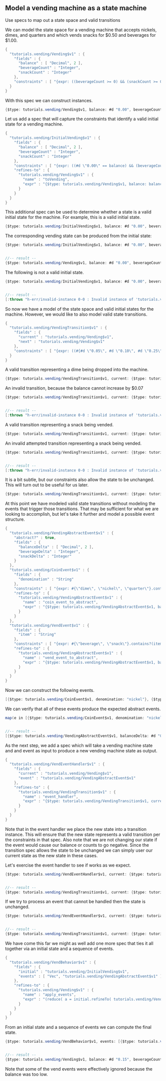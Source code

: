 <!---
  This markdown file was generated. Do not edit.
  -->

## Model a vending machine as a state machine

Use specs to map out a state space and valid transitions

We can model the state space for a vending machine that accepts nickels, dimes, and quarters and which vends  snacks for $0.50 and beverages for $1.00.

```java
{
  "tutorials.vending/Vending$v1" : {
    "fields" : {
      "balance" : [ "Decimal", 2 ],
      "beverageCount" : "Integer",
      "snackCount" : "Integer"
    },
    "constraints" : [ "{expr: ((beverageCount >= 0) && (snackCount >= 0)), name: \"counts_not_negative\"}", "{expr: ((beverageCount <= 20) && (snackCount <= 20)), name: \"counts_below_capacity\"}", "{expr: (balance >= #d \"0.00\"), name: \"balance_not_negative\"}" ]
  }
}
```

With this spec we can construct instances.

```java
{$type: tutorials.vending/Vending$v1, balance: #d "0.00", beverageCount: 10, snackCount: 15}
```

Let us add a spec that will capture the constraints that identify a valid initial state for a vending machine.

```java
{
  "tutorials.vending/InitialVending$v1" : {
    "fields" : {
      "balance" : [ "Decimal", 2 ],
      "beverageCount" : "Integer",
      "snackCount" : "Integer"
    },
    "constraints" : [ "{expr: ((#d \"0.00\" == balance) && (beverageCount > 0) && (snackCount > 0)), name: \"initial_state\"}" ],
    "refines-to" : {
      "tutorials.vending/Vending$v1" : {
        "name" : "toVending",
        "expr" : "{$type: tutorials.vending/Vending$v1, balance: balance, beverageCount: beverageCount, snackCount: snackCount}"
      }
    }
  }
}
```

This additional spec can be used to determine whether a state is a valid initial state for the machine. For example, this is a valid initial state.

```java
{$type: tutorials.vending/InitialVending$v1, balance: #d "0.00", beverageCount: 10, snackCount: 15}
```

The corresponding vending state can be produced from the initial state:

```java
{$type: tutorials.vending/InitialVending$v1, balance: #d "0.00", beverageCount: 10, snackCount: 15}.refineTo( tutorials.vending/Vending$v1 )


//-- result --
{$type: tutorials.vending/Vending$v1, balance: #d "0.00", beverageCount: 10, snackCount: 15}
```

The following is not a valid initial state.

```java
{$type: tutorials.vending/InitialVending$v1, balance: #d "0.00", beverageCount: 0, snackCount: 15}


//-- result --
[:throws "h-err/invalid-instance 0-0 : Invalid instance of 'tutorials.vending/InitialVending$v1', violates constraints \"tutorials.vending/InitialVending$v1/initial_state\""]
```

So now we have a model of the state space and valid initial states for the machine. However, we would like to also model valid state transitions.

```java
{
  "tutorials.vending/VendingTransition$v1" : {
    "fields" : {
      "current" : "tutorials.vending/Vending$v1",
      "next" : "tutorials.vending/Vending$v1"
    },
    "constraints" : [ "{expr: ((#{#d \"0.05\", #d \"0.10\", #d \"0.25\"}.contains?((next.balance - current.balance)) && (next.beverageCount == current.beverageCount) && (next.snackCount == current.snackCount)) || ((#d \"0.50\" == (current.balance - next.balance)) && (next.beverageCount == current.beverageCount) && (next.snackCount == (current.snackCount - 1))) || ((#d \"1.00\" == (current.balance - next.balance)) && (next.beverageCount == (current.beverageCount - 1)) && (next.snackCount == current.snackCount)) || (current == next)), name: \"state_transitions\"}" ]
  }
}
```

A valid transition representing a dime being dropped into the machine.

```java
{$type: tutorials.vending/VendingTransition$v1, current: {$type: tutorials.vending/Vending$v1, balance: #d "0.00", beverageCount: 10, snackCount: 15}, next: {$type: tutorials.vending/Vending$v1, balance: #d "0.10", beverageCount: 10, snackCount: 15}}
```

An invalid transition, because the balance cannot increase by $0.07

```java
{$type: tutorials.vending/VendingTransition$v1, current: {$type: tutorials.vending/Vending$v1, balance: #d "0.00", beverageCount: 10, snackCount: 15}, next: {$type: tutorials.vending/Vending$v1, balance: #d "0.07", beverageCount: 10, snackCount: 15}}


//-- result --
[:throws "h-err/invalid-instance 0-0 : Invalid instance of 'tutorials.vending/VendingTransition$v1', violates constraints \"tutorials.vending/VendingTransition$v1/state_transitions\""]
```

A valid transition representing a snack being vended.

```java
{$type: tutorials.vending/VendingTransition$v1, current: {$type: tutorials.vending/Vending$v1, balance: #d "0.75", beverageCount: 10, snackCount: 15}, next: {$type: tutorials.vending/Vending$v1, balance: #d "0.25", beverageCount: 10, snackCount: 14}}
```

An invalid attempted transition representing a snack being vended.

```java
{$type: tutorials.vending/VendingTransition$v1, current: {$type: tutorials.vending/Vending$v1, balance: #d "0.75", beverageCount: 10, snackCount: 15}, next: {$type: tutorials.vending/Vending$v1, balance: #d "0.25", beverageCount: 9, snackCount: 14}}


//-- result --
[:throws "h-err/invalid-instance 0-0 : Invalid instance of 'tutorials.vending/VendingTransition$v1', violates constraints \"tutorials.vending/VendingTransition$v1/state_transitions\""]
```

It is a bit subtle, but our constraints also allow the state to be unchanged. This will turn out to be useful for us later.

```java
{$type: tutorials.vending/VendingTransition$v1, current: {$type: tutorials.vending/Vending$v1, balance: #d "0.00", beverageCount: 10, snackCount: 15}, next: {$type: tutorials.vending/Vending$v1, balance: #d "0.00", beverageCount: 10, snackCount: 15}}
```

At this point we have modeled valid state transitions without modeling the events that trigger those transitions. That may be sufficient for what we are looking to accomplish, but let's take it further and model a possible event structure.

```java
{
  "tutorials.vending/VendingAbstractEvent$v1" : {
    "abstract?" : true,
    "fields" : {
      "balanceDelta" : [ "Decimal", 2 ],
      "beverageDelta" : "Integer",
      "snackDelta" : "Integer"
    }
  },
  "tutorials.vending/CoinEvent$v1" : {
    "fields" : {
      "denomination" : "String"
    },
    "constraints" : [ "{expr: #{\"dime\", \"nickel\", \"quarter\"}.contains?(denomination), name: \"valid_coin\"}" ],
    "refines-to" : {
      "tutorials.vending/VendingAbstractEvent$v1" : {
        "name" : "coin_event_to_abstract",
        "expr" : "{$type: tutorials.vending/VendingAbstractEvent$v1, balanceDelta: (if((\"nickel\" == denomination)) {#d \"0.05\"} else {(if((\"dime\" == denomination)) {#d \"0.10\"} else {#d \"0.25\"})}), beverageDelta: 0, snackDelta: 0}"
      }
    }
  },
  "tutorials.vending/VendEvent$v1" : {
    "fields" : {
      "item" : "String"
    },
    "constraints" : [ "{expr: #{\"beverage\", \"snack\"}.contains?(item), name: \"valid_item\"}" ],
    "refines-to" : {
      "tutorials.vending/VendingAbstractEvent$v1" : {
        "name" : "vend_event_to_abstract",
        "expr" : "{$type: tutorials.vending/VendingAbstractEvent$v1, balanceDelta: (if((\"snack\" == item)) {#d \"-0.50\"} else {#d \"-1.00\"}), beverageDelta: (if((\"snack\" == item)) {0} else {-1}), snackDelta: (if((\"snack\" == item)) {-1} else {0})}"
      }
    }
  }
}
```

Now we can construct the following events.

```java
[{$type: tutorials.vending/CoinEvent$v1, denomination: "nickel"}, {$type: tutorials.vending/CoinEvent$v1, denomination: "dime"}, {$type: tutorials.vending/CoinEvent$v1, denomination: "quarter"}, {$type: tutorials.vending/VendEvent$v1, item: "snack"}, {$type: tutorials.vending/VendEvent$v1, item: "beverage"}]
```

We can verify that all of these events produce the expected abstract events.

```java
map(e in [{$type: tutorials.vending/CoinEvent$v1, denomination: "nickel"}, {$type: tutorials.vending/CoinEvent$v1, denomination: "dime"}, {$type: tutorials.vending/CoinEvent$v1, denomination: "quarter"}, {$type: tutorials.vending/VendEvent$v1, item: "snack"}, {$type: tutorials.vending/VendEvent$v1, item: "beverage"}])e.refineTo( tutorials.vending/VendingAbstractEvent$v1 )


//-- result --
[{$type: tutorials.vending/VendingAbstractEvent$v1, balanceDelta: #d "0.05", beverageDelta: 0, snackDelta: 0}, {$type: tutorials.vending/VendingAbstractEvent$v1, balanceDelta: #d "0.10", beverageDelta: 0, snackDelta: 0}, {$type: tutorials.vending/VendingAbstractEvent$v1, balanceDelta: #d "0.25", beverageDelta: 0, snackDelta: 0}, {$type: tutorials.vending/VendingAbstractEvent$v1, balanceDelta: #d "-0.50", beverageDelta: 0, snackDelta: -1}, {$type: tutorials.vending/VendingAbstractEvent$v1, balanceDelta: #d "-1.00", beverageDelta: -1, snackDelta: 0}]
```

As the next step, we add a spec which will take a vending machine state and and event as input to produce a new vending machine state as output.

```java
{
  "tutorials.vending/VendEventHandler$v1" : {
    "fields" : {
      "current" : "tutorials.vending/Vending$v1",
      "event" : "tutorials.vending/VendingAbstractEvent$v1"
    },
    "refines-to" : {
      "tutorials.vending/VendingTransition$v1" : {
        "name" : "event_handler",
        "expr" : "{$type: tutorials.vending/VendingTransition$v1, current: current, next: ({ ae = event.refineTo( tutorials.vending/VendingAbstractEvent$v1 ); newBalance = (current.balance + ae.balanceDelta); newBeverageCount = (current.beverageCount + ae.beverageDelta); newSnackCount = (current.snackCount + ae.snackDelta); (if(((newBalance >= #d \"0.00\") && (newBeverageCount >= 0) && (newSnackCount >= 0))) {{$type: tutorials.vending/Vending$v1, balance: newBalance, beverageCount: newBeverageCount, snackCount: newSnackCount}} else {current}) })}"
      }
    }
  }
}
```

Note that in the event handler we place the new state into a transition instance. This will ensure that the new state represents a valid transition per the constraints in that spec. Also note that we are not changing our state if the event would cause our balance or counts to go negative. Since the transition spec allows the state to be unchanged we can simply user our current state as the new state in these cases.

Let's exercise the event handler to see if works as we expect.

```java
{$type: tutorials.vending/VendEventHandler$v1, current: {$type: tutorials.vending/Vending$v1, balance: #d "0.10", beverageCount: 5, snackCount: 6}, event: {$type: tutorials.vending/CoinEvent$v1, denomination: "quarter"}}.refineTo( tutorials.vending/VendingTransition$v1 )


//-- result --
{$type: tutorials.vending/VendingTransition$v1, current: {$type: tutorials.vending/Vending$v1, balance: #d "0.10", beverageCount: 5, snackCount: 6}, next: {$type: tutorials.vending/Vending$v1, balance: #d "0.35", beverageCount: 5, snackCount: 6}}
```

If we try to process an event that cannot be handled then the state is unchanged.

```java
{$type: tutorials.vending/VendEventHandler$v1, current: {$type: tutorials.vending/Vending$v1, balance: #d "0.10", beverageCount: 5, snackCount: 6}, event: {$type: tutorials.vending/VendEvent$v1, item: "snack"}}.refineTo( tutorials.vending/VendingTransition$v1 )


//-- result --
{$type: tutorials.vending/VendingTransition$v1, current: {$type: tutorials.vending/Vending$v1, balance: #d "0.10", beverageCount: 5, snackCount: 6}, next: {$type: tutorials.vending/Vending$v1, balance: #d "0.10", beverageCount: 5, snackCount: 6}}
```

We have come this far we might as well add one more spec that ties it all together via an initial state and a sequence of events.

```java
{
  "tutorials.vending/VendBehavior$v1" : {
    "fields" : {
      "initial" : "tutorials.vending/InitialVending$v1",
      "events" : [ "Vec", "tutorials.vending/VendingAbstractEvent$v1" ]
    },
    "refines-to" : {
      "tutorials.vending/Vending$v1" : {
        "name" : "apply_events",
        "expr" : "(reduce( a = initial.refineTo( tutorials.vending/Vending$v1 ); e in events ) { {$type: tutorials.vending/VendEventHandler$v1, current: a, event: e}.refineTo( tutorials.vending/VendingTransition$v1 ).next })"
      }
    }
  }
}
```

From an initial state and a sequence of events we can compute the final state.

```java
{$type: tutorials.vending/VendBehavior$v1, events: [{$type: tutorials.vending/CoinEvent$v1, denomination: "quarter"}, {$type: tutorials.vending/CoinEvent$v1, denomination: "nickel"}, {$type: tutorials.vending/VendEvent$v1, item: "snack"}, {$type: tutorials.vending/CoinEvent$v1, denomination: "dime"}, {$type: tutorials.vending/CoinEvent$v1, denomination: "quarter"}, {$type: tutorials.vending/VendEvent$v1, item: "snack"}, {$type: tutorials.vending/CoinEvent$v1, denomination: "dime"}, {$type: tutorials.vending/CoinEvent$v1, denomination: "nickel"}, {$type: tutorials.vending/CoinEvent$v1, denomination: "dime"}, {$type: tutorials.vending/CoinEvent$v1, denomination: "quarter"}, {$type: tutorials.vending/CoinEvent$v1, denomination: "quarter"}, {$type: tutorials.vending/CoinEvent$v1, denomination: "quarter"}, {$type: tutorials.vending/VendEvent$v1, item: "beverage"}, {$type: tutorials.vending/VendEvent$v1, item: "beverage"}], initial: {$type: tutorials.vending/InitialVending$v1, balance: #d "0.00", beverageCount: 10, snackCount: 15}}.refineTo( tutorials.vending/Vending$v1 )


//-- result --
{$type: tutorials.vending/Vending$v1, balance: #d "0.15", beverageCount: 9, snackCount: 14}
```

Note that some of the vend events were effectively ignored because the balance was too low.

